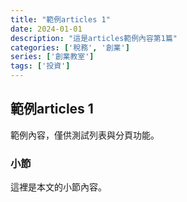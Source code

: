 ```yaml
---
title: "範例articles 1"
date: 2024-01-01
description: "這是articles範例內容第1篇"
categories: ['稅務', '創業']
series: ['創業教室']
tags: ['投資']
---
```


## 範例articles 1

範例內容，僅供測試列表與分頁功能。

### 小節
這裡是本文的小節內容。